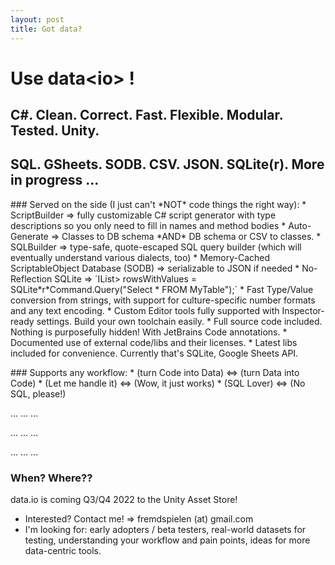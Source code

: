 ```yaml
---
layout: post
title: Got data?
---
```


# Use data&lt;io&gt; !

## C#. Clean. Correct. Fast. Flexible. Modular. Tested. Unity.

## SQL. GSheets. SODB. CSV. JSON. SQLite(r). More in progress ...

<p/>
<p/>
### Served on the side (I just can't *NOT* code things the right way):
* ScriptBuilder => fully customizable C# script generator with type descriptions so you only need to fill in names and method bodies
* Auto-Generate => Classes to DB schema *AND* DB schema or CSV to classes.
* SQLBuilder => type-safe, quote-escaped SQL query builder (which will eventually understand various dialects, too)
* Memory-Cached ScriptableObject Database (SODB) => serializable to JSON if needed
* No-Reflection SQLite => ´IList<IList<object>> rowsWithValues = SQLite*r*Command.Query("Select * FROM MyTable");´
* Fast Type/Value conversion from strings, with support for culture-specific number formats and any text encoding.
* Custom Editor tools fully supported with Inspector-ready settings. Build your own toolchain easily.
* Full source code included. Nothing is purposefully hidden! With JetBrains Code annotations.
* Documented use of external code/libs and their licenses.
* Latest libs included for convenience. Currently that's SQLite, Google Sheets API.

<p/>
### Supports any workflow: 
* (turn Code into Data) <=> (turn Data into Code)
* (Let me handle it) <=> (Wow, it just works)
* (SQL Lover) <=> (No SQL, please!)

  ...
  ...
  ...

  ...
  ...
  ...

  ...
  ...
  ...

### When? Where??

data.io is coming Q3/Q4 2022 to the Unity Asset Store!

- Interested? Contact me! => fremdspielen (at) gmail.com
- I'm looking for: early adopters / beta testers, real-world datasets for testing, understanding your workflow and pain points, ideas for more data-centric tools.
